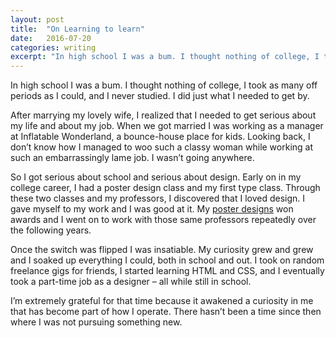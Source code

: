 ```yaml
---
layout: post
title:  "On Learning to learn"
date:   2016-07-20
categories: writing
excerpt: "In high school I was a bum. I thought nothing of college, I took as many off periods as I could, and I never studied. I did just what I needed to get by&hellip;"
---
```


In high school I was a bum. I thought nothing of college, I took as many off periods as I could, and I never studied. I did just what I needed to get by.

After marrying my lovely wife, I realized that I needed to get serious about my life and about my job. When we got married I was working as a manager at Inflatable Wonderland, a bounce-house place for kids. Looking back, I don’t know how I managed to woo such a classy woman while working at such an embarrassingly lame job. I wasn’t going anywhere.

So I got serious about school and serious about design. Early on in my college career, I had a poster design class and my first type class. Through these two classes and my professors, I discovered that I loved design. I gave myself to my work and I was good at it. My [poster designs](/work/landmines.html) won awards and I went on to work with those same professors repeatedly over the following years.

Once the switch was flipped I was insatiable. My curiosity grew and grew and I soaked up everything I could, both in school and out. I took on random freelance gigs for friends, I started learning HTML and CSS, and I eventually took a part-time job as a designer – all while still in school.

I’m extremely grateful for that time because it awakened a curiosity in me that has become part of how I operate. There hasn’t been a time since then where I was not pursuing something new.